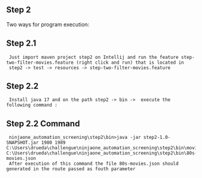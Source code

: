 ## Step 2
Two ways for program execution: 
## Step 2.1
     Just import maven project step2 on Intellij and run the feature step-two-filter-movies.feature (right click and run) that is located in 
     step2 -> test -> resources -> step-two-filter-movies.feature

## Step 2.2

     Install java 17 and on the path step2 -> bin ->  execute the following command : 
## Step 2.2 Command

     ninjaone_automation_screening\step2\bin>java -jar step2-1.0-SNAPSHOT.jar 1980 1989 C:\Users\drueda\challengue\ninjaone_automation_screening\step2\bin\movies.json C:\Users\drueda\challengue\ninjaone_automation_screening\step2\bin\80s-movies.json
     After execution of this command the file 80s-movies.json should generated in the route passed as fouth parameter